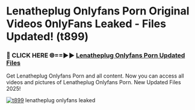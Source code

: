 # Lenatheplug Onlyfans Porn Original Videos 0nlyFans Leaked - Files Updated! (t899)

<h3>🔴 CLICK HERE 🌐==►► <a href="https://tinyurl.com/2jnfzry5" rel="nofollow">Lenatheplug Onlyfans Porn Updated Files</a></h3>

Get Lenatheplug Onlyfans Porn and all content. Now you can access all videos and pictures of Lenatheplug Onlyfans Porn. New Updated Files 2025!

[![t899](https://i.imgur.com/GyGTBgg.gif)](https://tinyurl.com/2jnfzry5)
lenatheplug onlyfans leaked